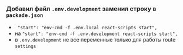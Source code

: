 ### Добавил файл `.env.development` заменил строку в `packade.json`
- ` "start": "env-cmd -f .env.local react-scripts start",`
- на  `"start": "env-cmd -f .env.development react-scripts start",`
- в `.env.development` не все переменные только для работы route `settings`